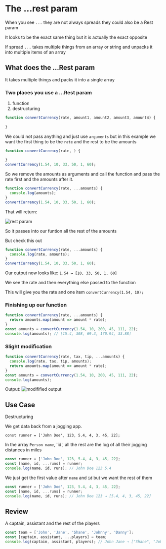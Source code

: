 # The ...rest param

When you see `...` they are not always spreads they could also be a Rest param

It looks to be the exact same thing but it is actually the exact opposite

If spread `...` takes multiple things from an array or string and unpacks it into multiple items of an array

## What does the ...Rest param
It takes multiple things and packs it into a single array

### Two places you use a ...Rest param
1. function
2. destructuring

```js
function convertCurrency(rate, amount1, amount2, amount3, amount4) {
  
}
```

We could not pass anything and just use `arguments` but in this example we want the first thing to be the `rate` and the rest to be the amounts

```js
function convertCurrency(rate, ) {
  
}
convertCurrency(1.54, 10, 33, 50, 1, 60);
```

So we remove the amounts as arguments and call the function and pass the rate first and the amounts after it.

```js
function convertCurrency(rate, ...amounts) {
  console.log(amounts);
}
convertCurrency(1.54, 10, 33, 50, 1, 60);
```

That will return:

![rest param](https://i.imgur.com/wO30Kzv.png)

So it passes into our funtion all the rest of the amounts

But check this out

```js
function convertCurrency(rate, ...amounts) {
  console.log(rate, amounts);
}
convertCurrency(1.54, 10, 33, 50, 1, 60);
```

Our output now looks like: `1.54 → [10, 33, 50, 1, 60]`

We see the rate and then everything else passed to the function

This will give you the rate and one item `convertCurrency(1.54, 10);`

### Finishing up our function
```js
function convertCurrency(rate, ...amounts) {
  return amounts.map(amount => amount * rate);
}
const amounts = convertCurrency(1.54, 10, 200, 45, 111, 22);
console.log(amounts); // [15.4, 308, 69.3, 170.94, 33.88]
```

### Slight modification

```js
function convertCurrency(rate, tax, tip, ...amounts) {
  console.log(rate, tax, tip, amounts);
  return amounts.map(amount => amount * rate);
}
const amounts = convertCurrency(1.54, 10, 200, 45, 111, 22);
console.log(amounts);
```

Output: ![modifified output](https://i.imgur.com/guhZT5n.png)

## Use Case
Destructuring

We get data back from a jogging app.

`const runner = ['John Doe', 123, 5.4, 4, 3, 45, 22];`

In the array `Person name`, 'id', all the rest are the log of all their jogging distances in miles

```js
const runner = ['John Doe', 123, 5.4, 4, 3, 45, 22];
const [name, id, ...runs] = runner;
console.log(name, id, runs); // John Doe 123 5.4
```

We just get the first value after `name` and `id` but we want the rest of them

```js
const runner = ['John Doe', 123, 5.4, 4, 3, 45, 22];
const [name, id, ...runs] = runner;
console.log(name, id, runs); // John Doe 123 → [5.4, 4, 3, 45, 22]
```

## Review
A captain, assistant and the rest of the players

```js
const team = ['John', 'Jane', 'Shane', 'Johnny', 'Danny'];
const [captain, assistant, ...players] = team;
console.log(captain, assistant, players); // John Jane → ["Shane", "Johnny", "Danny"]
```


